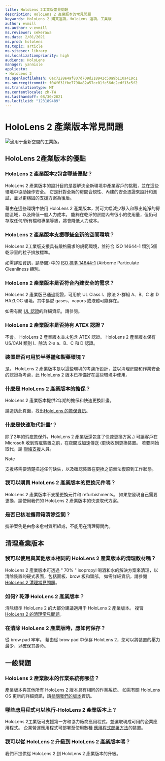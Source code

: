 ```yaml
---
title: HoloLens 2工業版常見問題
description: HoloLens 2 產業版本的常見問題
keywords: HoloLens 2 購買選項，HoloLens 選項，工業版
author: evmill
ms.author: v-evmill
ms.reviewer: sekerawa
ms.date: 2/01/2021
ms.prod: hololens
ms.topic: article
ms.sitesec: library
ms.localizationpriority: high
audience: HoloLens
manager: yannisle
appliesto:
- HoloLens 2
ms.openlocfilehash: 0ac7228e4af807d709d218942c50a9b110a419c1
ms.sourcegitcommit: f04f631fbe7798a82a57cc01fc56dc2edf13c5f2
ms.translationtype: MT
ms.contentlocale: zh-TW
ms.lasthandoff: 08/30/2021
ms.locfileid: "123189489"
---
```

# <a name="hololens-2---industrial-edition-faq"></a>HoloLens 2 產業版本常見問題

![適用于全新空間的工業版。](./images/industrial-sku-with-remote-assist.png)

## <a name="hololens-2-industrial-edition-benefits"></a>HoloLens 2產業版本的優點

### <a name="what-benefits-does-hololens-2-industrial-edition-2-include"></a>HoloLens 2 產業版本2包含哪些優點？

HoloLens 2 產業版本的設計目的是要解決全新環境中產業客戶的挑戰，並在這些環境中協助操作安全。 它是針對全新的房間合規性、內建的安全憑證來設計和測試，並以更穩固的支援方案為後盾。

藉由在這些環境中使用 HoloLens 2 產業版本，將可大幅減少移入和移出乾淨的房間區域，以及降低一般人力成本。 能夠在乾淨的房間內有很小的使用量，但仍可存取任何/所有檔和專業等級，將會降低人力成本。

### <a name="what-clean-room-environments-does-hololens-2-industrial-edition-support"></a>HoloLens 2 產業版本支援哪些全新的空間環境？

HoloLens 2工業版支援具有嚴格需求的規範環境，並符合 ISO 14644-1 類別5個乾淨室的粒子排放標準。

如需詳細資訊，請參閱) 中的 [ISO 標準 14644-1](https://www.iso.org/standard/53394.html) (Airborne Particulate Cleanliness 類別。

### <a name="does-hololens-2-industrial-edition-meet-requirements-for-intrinsic-safety"></a>HoloLens 2 產業版本是否符合內建安全的需求？

HoloLens 2 產業版已通過認證，可用於 UL Class I、除法 2-群組 A、B、C 和 D HAZLOC 環境，其中易燃 gases、vapors 或液體可能存在。

如需有關 [UL 認證](https://www.ul.com/services/ul-and-c-ul-hazardous-areas-certification-north-america?csrf-token=CIwNZNlR4XbisJF39I8yWnWX9wX4WFoz&amp;Search=UL+Class+I%2C+Dev+2+&amp;search-submit=Search)的詳細資訊，請參閱。

### <a name="does-the-hololens-2-industrial-edition-hold-an-atex-certification"></a>HoloLens 2 產業版本是否持有 ATEX 認證？

不會。 HoloLens 2 產業版本並未包含 ATEX 認證。 HoloLens 2 產業版本保有 US/CAN 類別 I、除法 2-a a、B、C 和 D 認證。

### <a name="can-the-device-be-used-in-semiconductor-and-pharmaceutical-environments"></a>裝置是否可用於半導體和製藥環境？

是。 HoloLens 2 產業版本是以這些環境的考慮所設計，並以清理房間和作業安全的認證為考慮，此 HoloLens 2 版本已準備好在這些環境中使用。

### <a name="what-is-the-hololens-2-industrial-edition-warranty"></a>什麼是 HoloLens 2 產業版本的擔保？

HoloLens 2 產業版本提供2年期的擔保和快速更換計畫。

請造訪此頁面，找出[HoloLens 的擔保資訊](https://support.microsoft.com/warranty)。

### <a name="what39s-the-rapid-replacement-program"></a>什麼是快速取代計畫&#39;？

除了2年的瑕疵擔保外，HoloLens 2 產業版還包含了快速更換方案，) 可讓客戶在 Microsoft 收到瑕疵裝置之前，在夜間或加速傳送 (更快收到更換裝置。 若要開始取代，請 [聯絡支援](https://aka.ms/hololenssupport)人員。

> [!NOTE]
> 支援將需要清楚描述任何缺失，以及確認裝置在更換之前無法復原到工作狀態。

### <a name="can-i-purchase-replacement-parts-for-hololens-2-industrial-edition"></a>我可以購買 HoloLens 2 產業版本的更換元件嗎？

HoloLens 2 產業版本不支援更換元件和 refurbishments。 如果您發現自己需要更換，請使用我們的 HoloLens 2 產業版本的快速取代方案。

### <a name="is-the-carrying-case-clean-room-approved"></a>是否已核准攜帶箱清除空間？

攜帶案例是由愈來愈材質所組成，不能用在清理房間內。

## <a name="cleaning-the-industrial-edition"></a>清理產業版本

### <a name="can-i-use-the-same-cleaning-materials-for-hololens-2-industrial-edition-as-the-other-editions"></a>我可以使用與其他版本相同的 HoloLens 2 產業版本的清理教材嗎？

HoloLens 2 產業版本可透過 &quot; 70% &quot; isopropyl 喝酒和水的解決方案來清理，以清除裝置的硬式表面，包括面板、brow 板和頭部。 如需詳細資訊，請參閱[HoloLens 2 清理常見問題](/hololens/hololens2-maintenance)。

### <a name="how-do-i-clean-hololens-2-industrial-edition"></a>如何? 乾淨 HoloLens 2 產業版本？

清除標準 HoloLens 2 的大部分建議適用于 HoloLens 2 產業版本。 複習[HoloLens 2 的清理常見問題](/hololens/hololens2-maintenance)。

### <a name="how-should-i-hold-hololens-2-industrial-edition-when-cleaning-it"></a>在清除 HoloLens 2 產業版時，應如何保存？

從 brow pad 牢牢。 藉由從 brow pad 中保存 HoloLens 2，您可以將裝置的壓力最少，以確保其壽命。

## <a name="general-questions"></a>一般問題

### <a name="what-operating-system-does-the-hololens-2-industrial-edition-have"></a>HoloLens 2 產業版本的作業系統有哪些？

產業版本與其他所有 HoloLens 2 版本具有相同的作業系統。 如需有關 HoloLens OS 更新的詳細資訊，請[參閱我們的版本](hololens-release-notes.md)資訊。

### <a name="what-apps-can-run-on-the-hololens-2-industrial-edition"></a>哪些應用程式可以執行-HoloLens 2 產業版本上？

HoloLens 2工業版可支援第一方和協力廠商應用程式，並選取現成可用的企業應用程式。 企業營運應用程式可部署至使用數種  [應用程式部署方法](/hololens/app-deploy-overview)的裝置。

### <a name="can-i-upgrade-from-hololens-2-to-hololens-2-industrial-edition"></a>我可以從 HoloLens 2 升級到 HoloLens 2 產業版本嗎？

我們不提供從 HoloLens 2 到 HoloLens 2 產業版本的升級。

